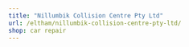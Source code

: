```yaml
---
title: "Nillumbik Collision Centre Pty Ltd"
url: /eltham/nillumbik-collision-centre-pty-ltd/
shop: car repair
---
```

